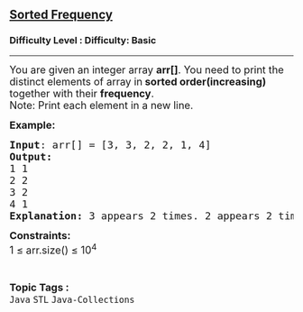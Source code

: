 <h2><a href="https://www.geeksforgeeks.org/problems/sorted-frequency/1?page=3&difficulty=Basic&status=unsolved,attempted&sortBy=accuracy">Sorted Frequency</a></h2><h3>Difficulty Level : Difficulty: Basic</h3><hr><div class="problems_problem_content__Xm_eO"><p><span style="font-size: 18px;">You are given an integer array <strong>arr[]</strong>. You need to print the distinct elements of array in<strong> sorted order(increasing)</strong> together with their <strong>frequency</strong>.<br>Note: Print each element in a new line.</span></p>
<p><span style="font-size: 18px;"><strong>Example:</strong></span></p>
<pre><span style="font-size: 18px;"><strong>Input</strong>: arr[] = [3, 3, 2, 2, 1, 4]
<strong>Output:<br></strong>1 1<br>2 2<br>3 2<br>4 1</span>
<span style="font-size: 18px;"><strong>Explanation: </strong>3 appears 2 times. 2 appears 2 times. 1 appears 1 time, and </span><span style="font-size: 18px;">4 appears 1 time. So in sorted order we write elements and </span><span style="font-size: 18px;">their frequencies.</span></pre>
<p><span style="font-size: 18px;"><strong>Constraints:</strong></span><br><span style="font-size: 18px;">1 ≤ arr.size() ≤ 10<sup>4</sup></span></p></div><br><p><span style=font-size:18px><strong>Topic Tags : </strong><br><code>Java</code>&nbsp;<code>STL</code>&nbsp;<code>Java-Collections</code>&nbsp;